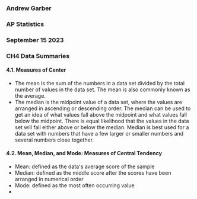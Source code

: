 ### Andrew Garber
### AP Statistics
### September 15 2023
### CH4 Data Summaries

#### 4.1. Measures of Center
 - The mean is the sum of the numbers in a data set divided by the total number of values in the data set. The mean is also commonly known as the average. 
 - The median is the midpoint value of a data set, where the values are arranged in ascending or descending order. The median can be used to get an idea of what values fall above the midpoint and what values fall below the midpoint. There is equal likelihood that the values in the data set will fall either above or below the median. Median is best used for a data set with numbers that have a few larger or smaller numbers and several numbers close together.

#### 4.2. Mean, Median, and Mode: Measures of Central Tendency
 - Mean: defined as the data's average score of the sample
 - Median: defined as the middle score after the scores have been arranged in numerical order 
 - Mode: defined as the most often occurring value
 - 